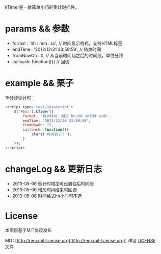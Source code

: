 kTimer是一款简单小巧的倒计时插件。

# params && 参数
* format : 'hh : mm : ss', // 时间显示格式，支持HTML标签
* endTime : '2012/12/31 23:59:59', // 结束时间
* fromNowOn : 0, // 从当前时间起之后的时间段，单位分钟
* callback: function(){} // 回调

# example && 栗子
15分钟倒计时：

```javascript
<script type='text/javascript'>
    $('#box').kTimer({
        format: '剩余时间：dd天 hh小时 mm分钟 ss秒',
        endTime: '2013/12/30 23:59:59',
        fromNowOn: 15,
        callback: function(){
            alert('时间到了！');
        }
    });
</script>
```


# changeLog && 更新日志
* 2013-05-06 倒计时增加可设置往后时间段
* 2013-05-06 增加时间结束时回调
* 2013-05-06 时间格式hh小时可不选

# License
本项目基于MIT协议发布

MIT: [http://rem.mit-license.org](http://rem.mit-license.org/) 详见 [LICENSE](/LICENSE) 文件